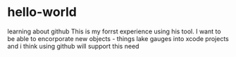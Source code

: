 # hello-world
learning about github
This is my forrst experience using his tool.  I want to be able to encorporate new objects - things lake gauges into xcode projects and i think using github will support this need
